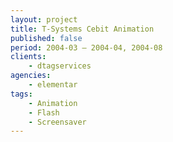 ```yaml
---
layout: project
title: T-Systems Cebit Animation
published: false
period: 2004-03 – 2004-04, 2004-08
clients:
    - dtagservices
agencies:
    - elementar
tags:
    - Animation
    - Flash
    - Screensaver
---
```

